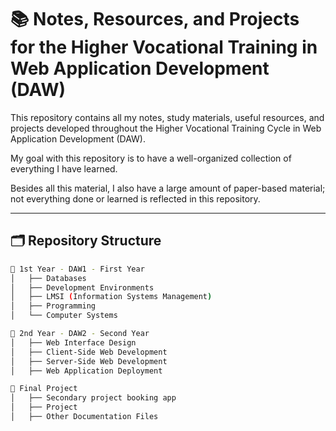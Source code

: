 # 📚 Notes, Resources, and Projects for the Higher Vocational Training in Web Application Development (DAW)

This repository contains all my notes, study materials, useful resources, and projects developed throughout the Higher Vocational Training Cycle in Web Application Development (DAW).

My goal with this repository is to have a well-organized collection of everything I have learned.

Besides all this material, I also have a large amount of paper-based material; not everything done or learned is reflected in this repository.

---

## 🗂 Repository Structure

```bash
📁 1st Year - DAW1 - First Year
│   ├── Databases
│   ├── Development Environments
│   ├── LMSI (Information Systems Management)
│   ├── Programming
│   └── Computer Systems

📁 2nd Year - DAW2 - Second Year
│   ├── Web Interface Design
│   ├── Client-Side Web Development
│   ├── Server-Side Web Development
│   ├── Web Application Deployment

📁 Final Project
│   ├── Secondary project booking app
│   ├── Project
│   ├── Other Documentation Files
